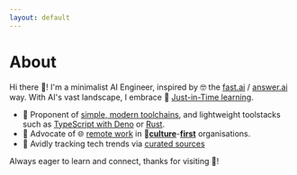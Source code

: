 ```yaml
---
layout: default
---
```


# About

Hi there 👋! I'm a minimalist AI Engineer, inspired by 🤓 the [fast.ai](https://www.fast.ai/) / [answer.ai](https://www.answer.ai/) way.
With AI's vast landscape, I embrace 📖 [Just-in-Time learning](https://xcancel.com/radekosmulski/status/1828564396265926967).

- 🔭 Proponent of [simple, modern toolchains](https://ai-mindset.github.io/bring-it-back-to-basics/), and lightweight toolstacks such as [TypeScript with Deno](https://ai-mindset.github.io/deno/) or [Rust](https://ai-mindset.github.io/posts/transitioning-from-python-to-rust-for-ai.html).
- 💼 Advocate of 🌐 [remote work](https://www.imf.org/en/Publications/fandd/issues/2024/09/working-from-home-is-powering-productivity-bloom) in 🌱[**culture**](https://rachel.fast.ai/posts/2015-07-27-not-pipeline/)-[**first**](https://xcancel.com/math_rachel/status/939968380202762240) organisations.
- 📖 Avidly tracking tech trends via [curated sources](https://ai-mindset.github.io/aihub/)

Always eager to learn and connect, thanks for visiting 🙏!
